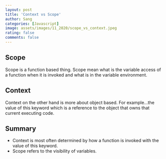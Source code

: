 ```yaml
---
layout: post
title: 'Context vs Scope'
author: Sang
categories: [Javascript]
image: assets/images/11_2020/scope_vs_context.jpeg
rating: false
comments: false
---
```


## Scope

Scope is a function based thing. Scope mean what is the variable access of a function when it is invoked and what is in the variable environment.

## Context

Context on the other hand is more about object based. For example...the value of this keyword which is a reference to the object that owns that current executing code.

## Summary

- Context is most often determined by how a function is invoked with the value of this keyword.
- Scope refers to the visibility of variables.